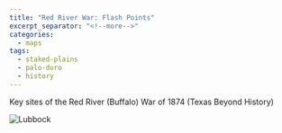 ```yaml
---
title: "Red River War: Flash Points"
excerpt_separator: "<!--more-->"
categories:
  - maps
tags:
  - staked-plains
  - palo-duro
  - history
---
```

Key sites of the Red River (Buffalo) War of 1874 (Texas Beyond History)

![Lubbock](/images/maps/153.jpg)
